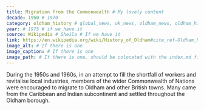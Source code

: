 ```yaml
---
title: Migration from the Commonwealth # My lovely content
decade: 1950 # 1970
category: oldham_history # global_news, uk_news, oldham_news, oldham_history, towers, surrounding_estate # Always exactly one category
year: # 1975 # if we have it
source: Wikipedia # Sheila # If we have it
link: https://en.wikipedia.org/wiki/History_of_Oldham#cite_ref-Oldham_People_29-0 # https://wikipedia.org/dsdsadsa # If we have it
image_alt: # If there is one
image_caption: # If there is one
image_path: # If there is one, should be colocated with the index.md file in the folder
---
```


During the 1950s and 1960s, in an attempt to fill the shortfall of workers and revitalise local industries, members of the wider Commonwealth of Nations were encouraged to migrate to Oldham and other British towns. Many came from the Caribbean and Indian subcontinent and settled throughout the Oldham borough.
